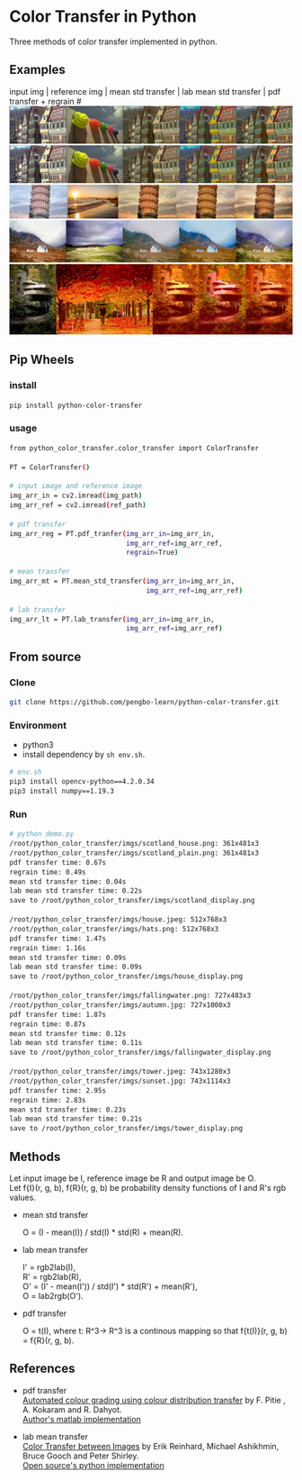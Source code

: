 # Color Transfer in Python

Three methods of color transfer implemented in python.

## Examples
input img | reference img | mean std transfer | lab mean std transfer | pdf transfer + regrain
#![img](imgs/house_display.png)
![img](https://raw.githubusercontent.com/pengbo-learn/python-color-transfer/master/imgs/house_display.png)
![img](imgs/tower_display.png)
![img](imgs/scotland_display.png)
![img](imgs/fallingwater_display.png)

## Pip Wheels

### install
```bash
pip install python-color-transfer
```

### usage
```bash
from python_color_transfer.color_transfer import ColorTransfer

PT = ColorTransfer()

# input image and reference image
img_arr_in = cv2.imread(img_path)
img_arr_ref = cv2.imread(ref_path)

# pdf transfer
img_arr_reg = PT.pdf_tranfer(img_arr_in=img_arr_in,
                             img_arr_ref=img_arr_ref,
                             regrain=True)

# mean transfer
img_arr_mt = PT.mean_std_transfer(img_arr_in=img_arr_in,
                                  img_arr_ref=img_arr_ref)

# lab transfer
img_arr_lt = PT.lab_transfer(img_arr_in=img_arr_in,
                             img_arr_ref=img_arr_ref)
```

## From source

### Clone
```bash
git clone https://github.com/pengbo-learn/python-color-transfer.git
```

### Environment
- python3
- install dependency by ```sh env.sh```.
```bash
# env.sh
pip3 install opencv-python==4.2.0.34
pip3 install numpy==1.19.3
```
    

### Run
```bash
# python demo.py 
/root/python_color_transfer/imgs/scotland_house.png: 361x481x3
/root/python_color_transfer/imgs/scotland_plain.png: 361x481x3
pdf transfer time: 0.67s
regrain time: 0.49s
mean std transfer time: 0.04s
lab mean std transfer time: 0.22s
save to /root/python_color_transfer/imgs/scotland_display.png

/root/python_color_transfer/imgs/house.jpeg: 512x768x3
/root/python_color_transfer/imgs/hats.png: 512x768x3
pdf transfer time: 1.47s
regrain time: 1.16s
mean std transfer time: 0.09s
lab mean std transfer time: 0.09s
save to /root/python_color_transfer/imgs/house_display.png

/root/python_color_transfer/imgs/fallingwater.png: 727x483x3
/root/python_color_transfer/imgs/autumn.jpg: 727x1000x3
pdf transfer time: 1.87s
regrain time: 0.87s
mean std transfer time: 0.12s
lab mean std transfer time: 0.11s
save to /root/python_color_transfer/imgs/fallingwater_display.png

/root/python_color_transfer/imgs/tower.jpeg: 743x1280x3
/root/python_color_transfer/imgs/sunset.jpg: 743x1114x3
pdf transfer time: 2.95s
regrain time: 2.83s
mean std transfer time: 0.23s
lab mean std transfer time: 0.21s
save to /root/python_color_transfer/imgs/tower_display.png
```

## Methods

Let input image be I, reference image be R and output image be O.\
Let f{I}(r, g, b), f{R}(r, g, b) be probability density functions of I and R's rgb values. 

- mean std transfer

    O = (I - mean(I)) / std(I) \* std(R) + mean(R).

- lab mean transfer

    I' = rgb2lab(I),\
    R' = rgb2lab(R),\
    O' = (I' - mean(I')) / std(I') \* std(R') + mean(R'),\
    O = lab2rgb(O').

- pdf transfer

    O = t(I), where t: R^3-> R^3 is a continous mapping so that f{t(I)}(r, g, b) = f{R}(r, g, b). 



## References
- pdf transfer\
    [Automated colour grading using colour distribution transfer](http://citeseerx.ist.psu.edu/viewdoc/download?doi=10.1.1.458.7694&rep=rep1&type=pdf) by F. Pitie , A. Kokaram and R. Dahyot.\
    [Author's matlab implementation](https://github.com/frcs/colour-transfer)

- lab mean transfer\
    [Color Transfer between Images](https://www.cs.tau.ac.il/~turkel/imagepapers/ColorTransfer.pdf) by Erik Reinhard, Michael Ashikhmin, Bruce Gooch and Peter Shirley.\
    [Open source's python implementation](https://github.com/chia56028/Color-Transfer-between-Images)

